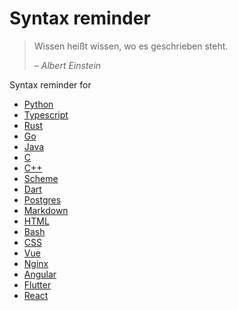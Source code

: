 <!-- markdownlint-disable MD033 -->

# Syntax reminder

> Wissen heißt wissen, wo es geschrieben steht.
>
> &ndash; <cite>Albert Einstein</cite>

Syntax reminder for

- [Python](./01_python.md)
- [Typescript](./02_typescript.md)
- [Rust](./03_rust.md)
- [Go](./04_go.md)
- [Java](./05_java.md)
- [C](./06_c.md)
- [C++](./07_cpp.md)
- [Scheme](./08_scheme.md)
- [Dart](./09_dart.md)
- [Postgres](./10_postgres.md)
- [Markdown](./11_markdown.md)
- [HTML](./12_html.md)
- [Bash](./13_bash.md)
- [CSS](./14_css.md)
- [Vue](./15_vue.md)
- [Nginx](./16_nginx.md)
- [Angular](./17_angular.md)
- [Flutter](./18_flutter.md)
- [React](./19_react.md)